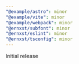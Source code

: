 ```yaml
---
"@example/astro": minor
"@example/vite": minor
"@example/webpack": minor
"@ernxst/subfont": minor
"@ernxst/eslint": minor
"@ernxst/tsconfig": minor
---
```


Initial release
